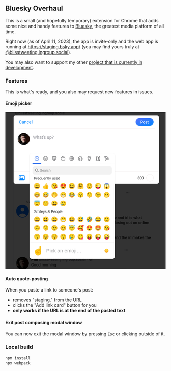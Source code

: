 ## Bluesky Overhaul

This is a small (and hopefully temporary) extension for Chrome that adds some nice and handy features to [Bluesky](https://bluesky.app/), the greatest media platform of all time.

Right now (as of April 11, 2023), the app is invite-only and the web app is running at https://staging.bsky.app/ (you may find yours truly at [@blisstweeting.ingroup.social](https://staging.bsky.app/profile/blisstweeting.ingroup.social)).

You may also want to support my other [project that is currently in development](https://www.patreon.com/architectofthought).

### Features

This is what's ready, and you also may request new features in issues.

#### Emoji picker

![emoji-picker.png](docs/emoji-picker.png)

#### Auto quote-posting

When you paste a link to someone's post:
- removes "staging." from the URL
- clicks the "Add link card" button for you
- **only works if the URL is at the end of the pasted text**

#### Exit post composing modal window

You can now exit the modal window by pressing `Esc` or clicking outside of it.

### Local build

```
npm install
npx webpack
```

